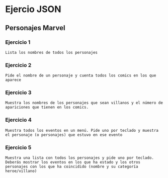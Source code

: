 # Ejercio JSON

## Personajes Marvel

### 	Ejercicio 1

	Lista los nombres de todos los personajes

###     Ejercicio 2

	Pide el nombre de un personaje y cuenta todos los comics en los que aparece

###     Ejercicio 3

	Muestra los nombres de los personajes que sean villanos y el número de apariciones que tienen en los comics.

###     Ejercicio 4

	Muestra todos los eventos en un menú. Pide uno por teclado y muestra el personaje (o personajes) que estuvo en ese evento

###     Ejercicio 5

	Muestra una lista con todos los personajes y pide uno por teclado. Deberás mostrar los eventos en los que ha estado y los otros personajes con los que ha coincidido (nombre y su categoría heroe/villano)
